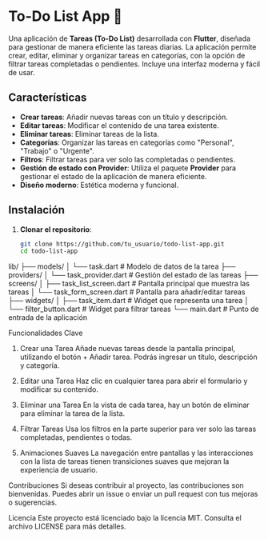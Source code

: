 # To-Do List App 📝

Una aplicación de **Tareas (To-Do List)** desarrollada con **Flutter**, diseñada para gestionar de manera eficiente las tareas diarias. La aplicación permite crear, editar, eliminar y organizar tareas en categorías, con la opción de filtrar tareas completadas o pendientes. Incluye una interfaz moderna y fácil de usar.

## Características

- **Crear tareas**: Añadir nuevas tareas con un título y descripción.
- **Editar tareas**: Modificar el contenido de una tarea existente.
- **Eliminar tareas**: Eliminar tareas de la lista.
- **Categorías**: Organizar las tareas en categorías como "Personal", "Trabajo" o "Urgente".
- **Filtros**: Filtrar tareas para ver solo las completadas o pendientes.
- **Gestión de estado con Provider**: Utiliza el paquete **Provider** para gestionar el estado de la aplicación de manera eficiente.
- **Diseño moderno**: Estética moderna y funcional.

## Instalación

1. **Clonar el repositorio**:

   ```bash
   git clone https://github.com/tu_usuario/todo-list-app.git
   cd todo-list-app


lib/
├── models/
│   └── task.dart              # Modelo de datos de la tarea
├── providers/
│   └── task_provider.dart      # Gestión del estado de las tareas
├── screens/
│   ├── task_list_screen.dart   # Pantalla principal que muestra las tareas
│   └── task_form_screen.dart   # Pantalla para añadir/editar tareas
├── widgets/
│   ├── task_item.dart          # Widget que representa una tarea
│   └── filter_button.dart      # Widget para filtrar tareas
└── main.dart                   # Punto de entrada de la aplicación


Funcionalidades Clave
1. Crear una Tarea
Añade nuevas tareas desde la pantalla principal, utilizando el botón + Añadir tarea. Podrás ingresar un título, descripción y categoría.

2. Editar una Tarea
Haz clic en cualquier tarea para abrir el formulario y modificar su contenido.

3. Eliminar una Tarea
En la vista de cada tarea, hay un botón de eliminar para eliminar la tarea de la lista.

4. Filtrar Tareas
Usa los filtros en la parte superior para ver solo las tareas completadas, pendientes o todas.

5. Animaciones Suaves
La navegación entre pantallas y las interacciones con la lista de tareas tienen transiciones suaves que mejoran la experiencia de usuario.


Contribuciones
Si deseas contribuir al proyecto, las contribuciones son bienvenidas. Puedes abrir un issue o enviar un pull request con tus mejoras o sugerencias.

Licencia
Este proyecto está licenciado bajo la licencia MIT. Consulta el archivo LICENSE para más detalles.